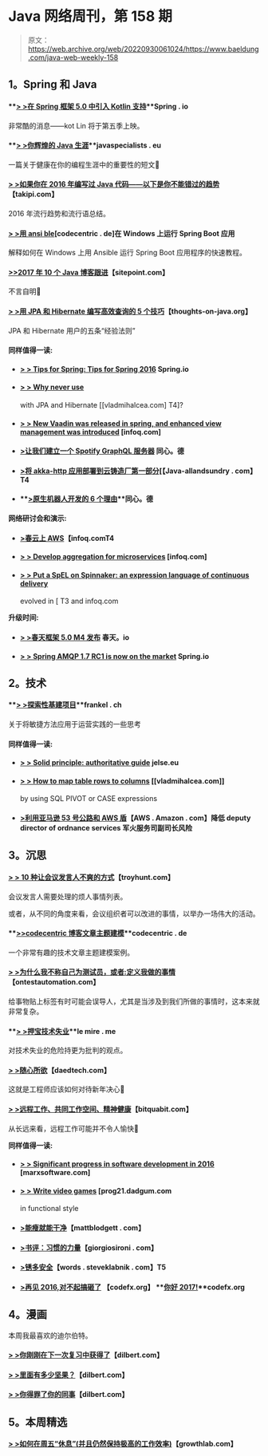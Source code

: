 # Java 网络周刊，第 158 期

> 原文：<https://web.archive.org/web/20220930061024/https://www.baeldung.com/java-web-weekly-158>

## **1。Spring 和 Java**

#### **[> >在 Spring 框架 5.0 中引入 Kotlin 支持](https://web.archive.org/web/20220926195532/https://spring.io/blog/2017/01/04/introducing-kotlin-support-in-spring-framework-5-0)**Spring . io

非常酷的消息——kot Lin 将于第五季上映。

#### **[> >你辉煌的 Java 生涯](https://web.archive.org/web/20220926195532/http://www.javaspecialists.eu/archive/Issue244.html)**javaspecialists . eu

一篇关于健康在你的编程生涯中的重要性的短文🙂

#### **[> >如果你在 2016 年编写过 Java 代码——以下是你不能错过的趋势](https://web.archive.org/web/20220926195532/http://blog.takipi.com/if-youve-written-java-code-in-2016-here-are-the-trends-you-couldnt-have-missed/)**【takipi.com】

2016 年流行趋势和流行语总结。

#### **[> >用 ansi ble](https://web.archive.org/web/20220926195532/https://blog.codecentric.de/en/2017/01/ansible-windows-spring-boot/)**[codecentric . de]在 Windows 上运行 Spring Boot 应用

解释如何在 Windows 上用 Ansible 运行 Spring Boot 应用程序的快速教程。

#### **[>>2017 年 10 个 Java 博客跟进](https://web.archive.org/web/20220926195532/https://www.sitepoint.com/10-java-blogs-follow-2017/)**【sitepoint.com】

不言自明🙂

#### **[> >用 JPA 和 Hibernate 编写高效查询的 5 个技巧](https://web.archive.org/web/20220926195532/http://www.thoughts-on-java.org/5-tips-write-efficient-queries-jpa-hibernate/)**【thoughts-on-java.org】

JPA 和 Hibernate 用户的五条“经验法则”

#### **同样值得一读:**

*   #### **[> > Tips for Spring: Tips for Spring 2016](https://web.archive.org/web/20220926195532/https://spring.io/blog/2016/12/28/spring-tips-spring-tips-2016)** Spring.io

*   #### **[> > Why never use](https://web.archive.org/web/20220926195532/https://vladmihalcea.com/2017/01/04/why-you-should-never-use-the-table-identifier-generator-with-jpa-and-hibernate/)**

    with JPA and Hibernate [[vladmihalcea.com] T4]?
*   #### **[> > New Vaadin was released in spring, and enhanced view management was introduced](https://web.archive.org/web/20220926195532/https://www.infoq.com/news/2016/12/vaadin-releases-vaadin-spring)** [infoq.com]

*   #### **[>让我们建立一个 Spotify GraphQL 服务器](https://web.archive.org/web/20220926195532/https://blog.codecentric.de/en/2017/01/lets-build-spotify-graphql-server/)** 同心。德

*   #### **[>将 akka-http 应用部署到云铸造厂第一部分](https://web.archive.org/web/20220926195532/http://www.java-allandsundry.com/2017/01/deploying-akka-http-app-to-cloud.html)**[【Java-allandsundry . com】T4

*   #### **[>原生机器人开发的 6 个理由](https://web.archive.org/web/20220926195532/https://blog.codecentric.de/en/2017/01/6-reasons-native-android-development/)**同心。德

**网络研讨会和演示:**

*   #### **[>春云上 AWS](https://web.archive.org/web/20220926195532/https://www.infoq.com/presentations/spring-cloud-aws)【infoq.comT4**

*   #### **[> > Develop aggregation for microservices](https://web.archive.org/web/20220926195532/https://www.infoq.com/presentations/aggregates-modular-microservices)** [infoq.com]

*   #### **[> > Put a SpEL on Spinnaker: an expression language of continuous delivery](https://web.archive.org/web/20220926195532/https://www.infoq.com/presentations/spinnaker-netflix)**

    evolved in [ T3 and infoq.com

**升级时间:**

*   #### **[> >春天框架 5.0 M4 发布](https://web.archive.org/web/20220926195532/https://spring.io/blog/2016/12/30/spring-framework-5-0-m4-released)** 春天。io

*   #### **[> > Spring AMQP 1.7 RC1 is now on the market](https://web.archive.org/web/20220926195532/https://spring.io/blog/2016/12/28/spring-amqp-1-7-rc1-available-now)** Spring.io

## **2。技术**

#### **[> >探索性基建项目](https://web.archive.org/web/20220926195532/https://blog.frankel.ch/exploratory-infrastructure-projects/)**frankel . ch

关于将敏捷方法应用于运营实践的一些思考

#### **同样值得一读:**

*   #### **[> > Solid principle: authoritative guide](https://web.archive.org/web/20220926195532/https://android.jlelse.eu/solid-principles-the-definitive-guide-75e30a284dea#.eo6ccbf3k)** jelse.eu

*   #### **[> > How to map table rows to columns](https://web.archive.org/web/20220926195532/https://vladmihalcea.com/2016/12/29/how-to-map-table-rows-to-columns-using-sql-pivot-or-case-expressions/)** [[vladmihalcea.com]]

    by using SQL PIVOT or CASE expressions
*   #### **[>利用亚马逊 53 号公路和 AWS 盾](https://web.archive.org/web/20220926195532/https://aws.amazon.com/blogs/aws/reduce-ddos-risks-using-amazon-route-53-and-aws-shield/)**【AWS . Amazon . com】降低 deputy director of ordnance services 军火服务司副司长风险

## **3。沉思**

#### **[> > 10 种让会议发言人不爽的方式](https://web.archive.org/web/20220926195532/https://www.troyhunt.com/10-ways-for-a-conference-to-upset-their-speakers/)**【troyhunt.com】

会议发言人需要处理的烦人事情列表。

或者，从不同的角度来看，会议组织者可以改进的事情，以举办一场伟大的活动。

#### **[>>codecentric 博客文章主题建模](https://web.archive.org/web/20220926195532/https://blog.codecentric.de/en/2017/01/topic-modeling-codecentric-blog-articles/)**codecentric . de

一个非常有趣的技术文章主题建模案例。

#### **[> >为什么我不称自己为测试员，或者:定义我做的事情](https://web.archive.org/web/20220926195532/http://www.ontestautomation.com/why-i-dont-call-myself-a-tester-or-defining-what-i-do/)**【ontestautomation.com】

给事物贴上标签有时可能会误导人，尤其是当涉及到我们所做的事情时，这本来就非常复杂。

#### **[> >押宝技术失业](https://web.archive.org/web/20220926195532/http://lemire.me/blog/2017/01/03/betting-against-techno-unemployment/)**le mire . me

对技术失业的危险持更为批判的观点。

#### **[> >随心所欲](https://web.archive.org/web/20220926195532/http://www.daedtech.com/resolutions-like-mean/)**【daedtech.com】

这就是工程师应该如何对待新年决心🙂

#### **[> >远程工作、共同工作空间、精神健康](https://web.archive.org/web/20220926195532/https://bitquabit.com/post/working-remotely-coworking-and-mental-health/)**【bitquabit.com】

从长远来看，远程工作可能并不令人愉快🙂

**同样值得一读:**

*   #### **[> > Significant progress in software development in 2016](https://web.archive.org/web/20220926195532/https://marxsoftware.blogspot.com/2016/12/big-news-2016.html)** [marxsoftware.com]

*   #### **[> > Write video games](https://web.archive.org/web/20220926195532/http://prog21.dadgum.com/228.html)** [prog21.dadgum.com

    in functional style
*   #### **[>能瘦就能干净](https://web.archive.org/web/20220926195532/http://www.mattblodgett.com/2016/12/if-you-can-lean-you-can-clean.html)**【mattblodgett . com】

*   #### **[>书评：习惯的力量](https://web.archive.org/web/20220926195532/http://www.giorgiosironi.com/2016/12/book-review-power-of-habit.html)**【giorgiosironi . com】

*   #### **[>锈多安全](https://web.archive.org/web/20220926195532/http://words.steveklabnik.com/rust-is-more-than-safety)**【words . steveklabnik . com】T5

*   #### **[>再见 2016,对不起搞砸了](https://web.archive.org/web/20220926195532/http://blog.codefx.org/meta/goodbye-2016/)** 【codefx.org】 **[你好 2017!](https://web.archive.org/web/20220926195532/http://blog.codefx.org/meta/hello-2017/)**codefx.org

## **4。漫画**

本周我最喜欢的迪尔伯特。

#### **[> >你刚刚在下一次复习中获得了](https://web.archive.org/web/20220926195532/http://dilbert.com/strip/2015-05-06)**【dilbert.com】

#### **[> >里面有多少坚果？](https://web.archive.org/web/20220926195532/http://dilbert.com/strip/2015-05-04)**【dilbert.com】

#### **[> >你得罪了你的同事](https://web.archive.org/web/20220926195532/http://dilbert.com/strip/2015-05-01)**【dilbert.com】

## **5。本周精选**

#### **[> >如何在周五“休息”(并且仍然保持极高的工作效率)](https://web.archive.org/web/20220926195532/http://growthlab.com/productivity-tips-for-fridays/)**【growthlab.com】